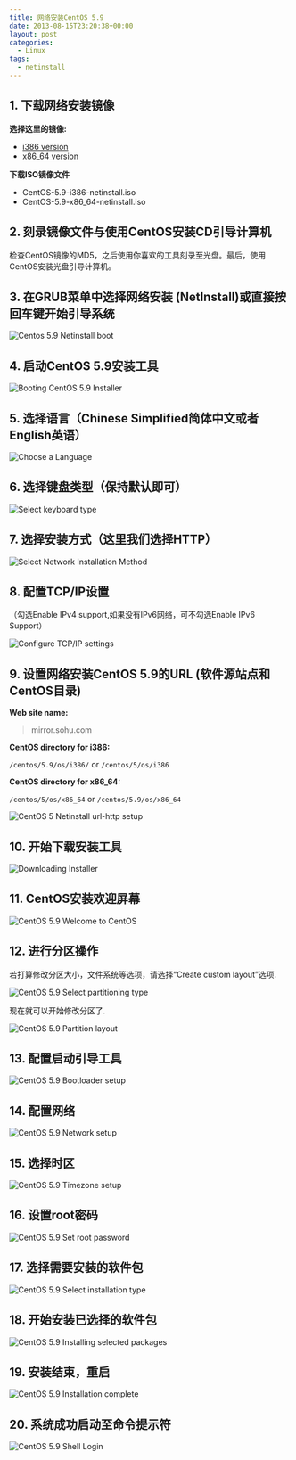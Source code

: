 ```yaml
---
title: 网络安装CentOS 5.9
date: 2013-08-15T23:20:38+00:00
layout: post
categories:
  - Linux
tags:
  - netinstall
---
```


## 1. 下载网络安装镜像
**选择这里的镜像:**

* [i386 version](http://mirrors.sohu.com/centos/5.9/isos/i386/CentOS-5.9-i386-netinstall.iso)
* [x86_64 version](http://mirrors.sohu.com/centos/5.9/isos/x86_64/)

**下载ISO镜像文件**

* CentOS-5.9-i386-netinstall.iso
* CentOS-5.9-x86_64-netinstall.iso

## 2. 刻录镜像文件与使用CentOS安装CD引导计算机

检查CentOS镜像的MD5，之后使用你喜欢的工具刻录至光盘。最后，使用CentOS安装光盘引导计算机。 
<!--more-->
## 3. 在GRUB菜单中选择网络安装 (NetInstall)或直接按回车键开始引导系统

![Centos 5.9 Netinstall boot](https://res.cloudinary.com/the-backyard-of-stanley/image/upload/v1413002845/35b240bfa6c894775e882f9c380bd853_gxzd05.png "Centos 5.9 Netinstall boot")

## 4. 启动CentOS 5.9安装工具

![Booting CentOS 5.9 Installer](https://res.cloudinary.com/the-backyard-of-stanley/image/upload/v1413002844/e840bdb0d402680e8e2edaf9ab3f1b00_rwlchb.png "Booting CentOS 5.9 Installer")

## 5. 选择语言（Chinese Simplified简体中文或者English英语）

![Choose a Language](https://res.cloudinary.com/the-backyard-of-stanley/image/upload/v1413002844/4bf5f0077cbaf7c809ba71c8bdc4d6ca_vw3o4j.png "Choose a Language")

## 6. 选择键盘类型（保持默认即可）

![Select keyboard type](https://res.cloudinary.com/the-backyard-of-stanley/image/upload/v1413002843/6ccb70516bc95fbde240038f55006575_gm15qf.png "Select keyboard type")

## 7. 选择安装方式（这里我们选择HTTP）

![Select Network Installation Method](https://res.cloudinary.com/the-backyard-of-stanley/image/upload/v1413002771/505d663465a1107c4a90cb1948be4dce_r4zeks.png "Select Network Installation Method")

## 8. 配置TCP/IP设置

（勾选Enable IPv4 support,如果没有IPv6网络，可不勾选Enable IPv6 Support）

![Configure TCP/IP settings](https://res.cloudinary.com/the-backyard-of-stanley/image/upload/v1413002772/101121c9043cae25a95438ef09575737_eiss8o.png "Configure TCP/IP settings")

## 9. 设置网络安装CentOS 5.9的URL (软件源站点和CentOS目录)

**Web site name:**

> mirror.sohu.com

**CentOS directory for i386:**

`/centos/5.9/os/i386/` or `/centos/5/os/i386`

**CentOS directory for x86_64:**

`/centos/5/os/x86_64` or `/centos/5.9/os/x86_64`

![CentOS 5 Netinstall url-http setup](https://res.cloudinary.com/the-backyard-of-stanley/image/upload/v1413002773/1859f06c394f5559aa78752870bed1a6_c44qwh.png)

## 10. 开始下载安装工具

![Downloading Installer](https://res.cloudinary.com/the-backyard-of-stanley/image/upload/v1413002841/b68f4296cf3b67447c0bca133c36a3b0_l1a7zs.png "Downloading Installer")

## 11. CentOS安装欢迎屏幕

![CentOS 5.9 Welcome to CentOS](https://res.cloudinary.com/the-backyard-of-stanley/image/upload/v1413002842/2491b8027f3edd12e82686cb66e23078_ggqkiy.png "CentOS 5.9 Welcome to CentOS")

## 12. 进行分区操作

若打算修改分区大小，文件系统等选项，请选择“Create custom layout”选项.

![CentOS 5.9 Select partitioning type](https://res.cloudinary.com/the-backyard-of-stanley/image/upload/v1413002770/43b823b86d55ffe7c4c43216fb456795_lctrqm.png "CentOS 5.9 Select partitioning type")

现在就可以开始修改分区了.

![CentOS 5.9 Partition layout](https://res.cloudinary.com/the-backyard-of-stanley/image/upload/v1413002770/2ece2c5f1ed69faad1b80ac58db58d43_srybbs.png "CentOS 5.9 Partition layout")

## 13. 配置启动引导工具

![CentOS 5.9 Bootloader setup](https://res.cloudinary.com/the-backyard-of-stanley/image/upload/v1413002769/cac1ecc898e80df2736c2c9c2e0ea0e3_uq4ixe.png "CentOS 5.9 Bootloader setup")

## 14. 配置网络

![CentOS 5.9 Network setup](https://res.cloudinary.com/the-backyard-of-stanley/image/upload/v1413002768/d110f9d249901362a66d01675207701b_mitwf5.png "CentOS 5.9 Network setup")

## 15. 选择时区

![CentOS 5.9 Timezone setup](https://res.cloudinary.com/the-backyard-of-stanley/image/upload/v1413002767/aee41d88f6ed82d0424b4d9e3ab7401a_yezpmj.png "CentOS 5.9 Timezone setup")

## 16. 设置root密码

![CentOS 5.9 Set root password](https://res.cloudinary.com/the-backyard-of-stanley/image/upload/v1413002763/b88abd80220d82cc23eae31ad0ccec70_o7dagr.png "CentOS 5.9 Set root password")

## 17. 选择需要安装的软件包

![CentOS 5.9 Select installation type](https://res.cloudinary.com/the-backyard-of-stanley/image/upload/v1413002764/cf11eaefa2b2fd9d200a2261085a6fea_vikizz.png "CentOS 5.9 Select installation type")

## 18. 开始安装已选择的软件包

![CentOS 5.9 Installing selected packages](https://res.cloudinary.com/the-backyard-of-stanley/image/upload/v1413002765/4a39de7529b95cdd8399ab6ff102dfcc_xdyn90.png "CentOS 5.9 Installing selected packages")

## 19. 安装结束，重启

![CentOS 5.9 Installation complete](https://res.cloudinary.com/the-backyard-of-stanley/image/upload/v1413002766/3bac40f27fe3f2fd7d4b85e8490de35d_te3jqs.png "CentOS 5.9 Installation complete")

## 20. 系统成功启动至命令提示符

![CentOS 5.9 Shell Login](https://res.cloudinary.com/the-backyard-of-stanley/image/upload/v1413002762/d398475a36340fc856074fe1d565cca6_ecyviy.png)